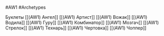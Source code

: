 #AW1 #Archetypes 

Буклеты
[[(AW1) Ангел]]
[[(AW1) Артист]]
[[(AW1) Вожак]]
[[(AW1) Водила]]
[[(AW1) Гуру]]
[[(AW1) Комбинатор]]
[[(AW1) Мозгач]]
[[(AW1) Стрелок]]
[[(AW1) Технарь]]
[[(AW1) Чертовка]]
[[(AW1) Чоппер]]

